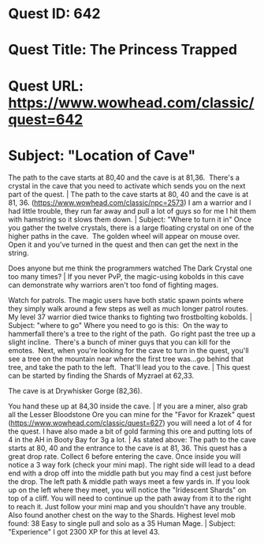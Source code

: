 # Quest ID: 642
# Quest Title: The Princess Trapped
# Quest URL: https://www.wowhead.com/classic/quest=642
# Subject: "Location of Cave"
The path to the cave starts at 80,40 and the cave is at 81,36.  There's a crystal in the cave that you need to activate which sends you on the next part of the quest. | The path to the cave starts at 80, 40 and the cave is at 81, 36. (https://www.wowhead.com/classic/npc=2573)
I am a warrior and I had little trouble, they run far away and pull a lot of guys so for me I hit them with hamstring so it slows them down. | Subject: "Where to turn it in"
Once you gather the twelve crystals, there is a large floating crystal on one of the higher paths in the cave.  The golden wheel will appear on mouse over.  Open it and you've turned in the quest and then can get the next in the string.

Does anyone but me think the programmers watched The Dark Crystal one too many times? | If you never PvP, the magic-using kobolds in this cave can demonstrate why warriors aren't too fond of fighting mages.

Watch for patrols. The magic users have both static spawn points where they simply walk around a few steps as well as much longer patrol routes. My level 37 warrior died twice thanks to fighting two frostbolting kobolds. | Subject: "where to go"
Where you need to go is this:  On the way to hammerfall there's a tree to the right of the path.  Go right past the tree up a slight incline.  There's a bunch of miner guys that you can kill for the emotes.  Next, when you're looking for the cave to turn in the quest, you'll see a tree on the mountain near where the first tree was...go behind that tree, and take the path to the left.  That'll lead you to the cave. | This quest can be started by finding the Shards of Myzrael at 62,33.

The cave is at Drywhisker Gorge (82,36).

You hand these up at 84,30 inside the cave. | If you are a miner, also grab all the Lesser Bloodstone Ore you can mine for the "Favor for Krazek" quest (https://www.wowhead.com/classic/quest=627) you will need a lot of 4 for the quest.
I have also made a bit of gold farming this ore and putting lots of 4 in the AH in Booty Bay for 3g a lot. | As stated above: The path to the cave starts at 80, 40 and the entrance to the cave is at 81, 36. This quest has a great drop rate. Collect 6 before entering the cave. Once inside you will notice a 3 way fork (check your mini map). The right side will lead to a dead end with a drop off into the middle path but you may find a cest just before the drop. The left path & middle path ways meet a few yards in. If you look up on the left where they meet, you will notice the "Iridescent Shards" on top of a cliff. You will need to continue up the path away from it to the right to reach it. Just follow your mini map and you shouldn't have any trouble. Also found another chest on the way to the Shards. Highest level mob found: 38
Easy to single pull and solo as a 35 Human Mage. | Subject: "Experience"
I got 2300 XP for this at level 43.